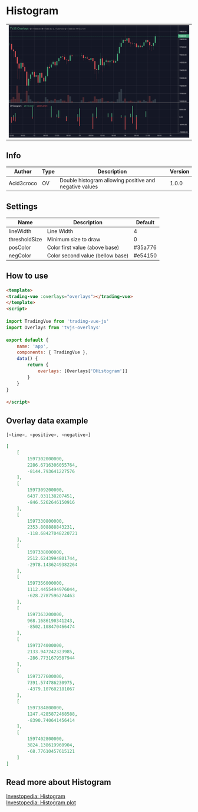 
# Histogram

<table><tr><td>
  <img width="800" heigth="480" src="screen.png" alt="screen">
</td></tr></table>

## Info

| Author     | Type | Description                                            | Version |
| ---------- | ---- | ------------------------------------------------------ | ------- |
| Acid3croco | OV   | Double histogram allowing positive and negative values | 1.0.0   |


## Settings

| Name          | Description                      | Default |
| ------------- | -------------------------------- | ------- |
| lineWidth     | Line Width                       | 4       |
| thresholdSize | Minimum size to draw             | 0       |
| posColor      | Color first value (above base)   | #35a776 |
| negColor      | Color second value (bellow base) | #e54150 |

## How to use

```html
<template>
<trading-vue :overlays="overlays"></trading-vue>
</template>
<script>

import TradingVue from 'trading-vue-js'
import Overlays from 'tvjs-overlays'

export default {
    name: 'app',
    components: { TradingVue },
    data() {
        return {
            overlays: [Overlays['DHistogram']]
        }
    }
}

</script>

```

## Overlay data example

```js
[<time>, <positive>, <negative>]
```

```json
[
    [
        1597302000000,
        2286.6716306055764,
        -8144.793641227576
    ],
    [
        1597309200000,
        6437.031138207451,
        -846.5262646150916
    ],
    [
        1597330800000,
        2353.808888843231,
        -118.68427048220721
    ],
    [
        1597338000000,
        2512.6243994801744,
        -2978.1436249382264
    ],
    [
        1597356000000,
        1112.4455494976044,
        -628.2787596274463
    ],
    [
        1597363200000,
        968.1686190341243,
        -8502.108470466474
    ],
    [
        1597374000000,
        2133.947242323985,
        -286.7731679587944
    ],
    [
        1597377600000,
        7391.574786230975,
        -4379.107602181067
    ],
    [
        1597384800000,
        1247.4285872468588,
        -8390.740641456414
    ],
    [
        1597402800000,
        3824.138619960904,
        -68.77610457615121
    ]
]
```

## Read more about Histogram

[Investopedia: Histogram](https://www.investopedia.com/search?q=Histogram)<br>
[Investopedia: Histogram plot](https://www.investopedia.com/search?q=Histogram%20plot)

